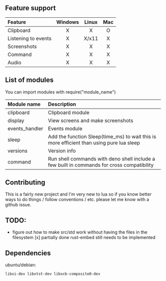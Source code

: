 ## Feature support

| Feature             | Windows | Linux | Mac |
| :------------------ | :-----: | :---: | :-: |
| Clipboard           |    X    |   X   |  O  |
| Listening to events |    X    | X/x11 |  X  |
| Screenshots         |    X    |   X   |  X  |
| Command             |    X    |   X   |  X  |
| Audio               |    X    |   X   |  X  |

## List of modules

You can import modules with require("module_name")

| Module name    | Description                                                                                |
| :------------- | :----------------------------------------------------------------------------------------- |
| clipboard      | Clipboard module                                                                           |
| display        | View screens and make screenshots                                                          |
| events_handler | Events module                                                                              |
| sleep          | Add the function Sleep(time_ms) to wait this is more efficient than using pure lua sleep   |
| versions       | Version info                                                                               |
| command        | Run shell commands with deno shell include a few built in commands for cross compatibility |

## Contributing

This is a fairly new project and I'm very new to lua so if you know better ways to do things / follow conventions / etc. please let me know with a github issue.

## TODO:

- figure out how to make src/std work without having the files in the filesystem [x] partially done rust-embed still needs to be implemented

## Dependencies

ubuntu/debian:

```sh
libxi-dev libxtst-dev libxcb-composite0-dev
```
